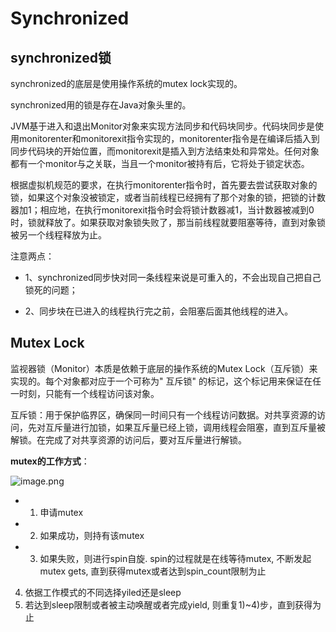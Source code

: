 # Synchronized

## synchronized锁
synchronized的底层是使用操作系统的mutex lock实现的。

synchronized用的锁是存在Java对象头里的。

JVM基于进入和退出Monitor对象来实现方法同步和代码块同步。代码块同步是使用monitorenter和monitorexit指令实现的，monitorenter指令是在编译后插入到同步代码块的开始位置，而monitorexit是插入到方法结束处和异常处。任何对象都有一个monitor与之关联，当且一个monitor被持有后，它将处于锁定状态。

根据虚拟机规范的要求，在执行monitorenter指令时，首先要去尝试获取对象的锁，如果这个对象没被锁定，或者当前线程已经拥有了那个对象的锁，把锁的计数器加1；相应地，在执行monitorexit指令时会将锁计数器减1，当计数器被减到0时，锁就释放了。如果获取对象锁失败了，那当前线程就要阻塞等待，直到对象锁被另一个线程释放为止。

注意两点：

* 1、synchronized同步快对同一条线程来说是可重入的，不会出现自己把自己锁死的问题；

* 2、同步块在已进入的线程执行完之前，会阻塞后面其他线程的进入。

## Mutex Lock
监视器锁（Monitor）本质是依赖于底层的操作系统的Mutex Lock（互斥锁）来实现的。每个对象都对应于一个可称为" 互斥锁" 的标记，这个标记用来保证在任一时刻，只能有一个线程访问该对象。

互斥锁：用于保护临界区，确保同一时间只有一个线程访问数据。对共享资源的访问，先对互斥量进行加锁，如果互斥量已经上锁，调用线程会阻塞，直到互斥量被解锁。在完成了对共享资源的访问后，要对互斥量进行解锁。

**mutex的工作方式**：

 ![image.png](https://pic4.zhimg.com/80/v2-ba0c5a802bc7c45d3add8214ad6f1eaf_720w.jpg)
 
 * 1) 申请mutex
 * 2) 如果成功，则持有该mutex
 * 3) 如果失败，则进行spin自旋. spin的过程就是在线等待mutex, 不断发起mutex gets, 直到获得mutex或者达到spin_count限制为止
 4) 依据工作模式的不同选择yiled还是sleep
 5) 若达到sleep限制或者被主动唤醒或者完成yield, 则重复1)~4)步，直到获得为止